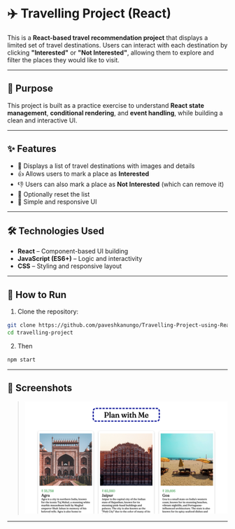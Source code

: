# ✈️ Travelling Project (React)

This is a **React-based travel recommendation project** that displays a limited set of travel destinations. Users can interact with each destination by clicking **"Interested"** or **"Not Interested"**, allowing them to explore and filter the places they would like to visit.

---

## 🎯 Purpose

This project is built as a practice exercise to understand **React state management**, **conditional rendering**, and **event handling**, while building a clean and interactive UI.

---

## ✨ Features

- 📌 Displays a list of travel destinations with images and details
- 👍 Allows users to mark a place as **Interested**
- 👎 Users can also mark a place as **Not Interested** (which can remove it)
- 🔁 Optionally reset the list 
- 🧼 Simple and responsive UI

---

## 🛠 Technologies Used

- **React** – Component-based UI building
- **JavaScript (ES6+)** – Logic and interactivity
- **CSS** – Styling and responsive layout

---

## 🚀 How to Run

1. Clone the repository:
```bash
git clone https://github.com/paveshkanungo/Travelling-Project-using-React.git
cd travelling-project
```

2. Then
```bash
npm start
```

---

## 🌟 Screenshots

> ![Image](./assets/Image1.png)

---



